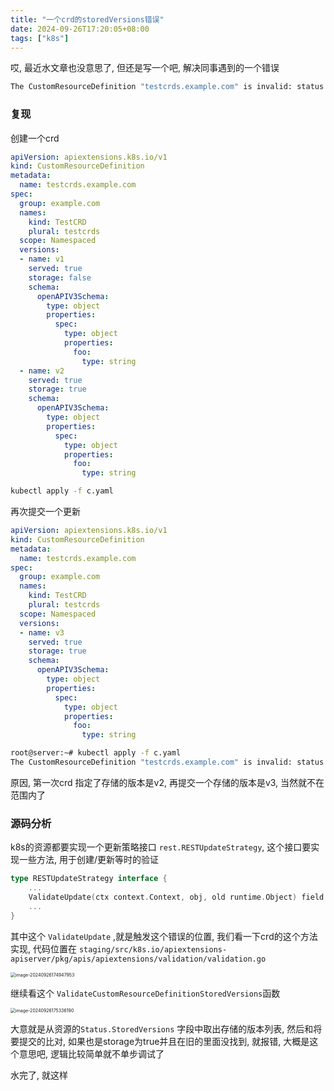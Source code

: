 ```yaml
---
title: "一个crd的storedVersions错误"
date: 2024-09-26T17:20:05+08:00
tags: ["k8s"]
---
```


哎, 最近水文章也没意思了, 但还是写一个吧, 解决同事遇到的一个错误

```bash
The CustomResourceDefinition "testcrds.example.com" is invalid: status.storedVersions[0]: Invalid value: "v1": must appear in spec.versions
```

### 复现

创建一个crd

```yaml
apiVersion: apiextensions.k8s.io/v1
kind: CustomResourceDefinition
metadata:
  name: testcrds.example.com
spec:
  group: example.com
  names:
    kind: TestCRD
    plural: testcrds
  scope: Namespaced
  versions:
  - name: v1
    served: true
    storage: false
    schema:
      openAPIV3Schema:
        type: object
        properties:
          spec:
            type: object
            properties:
              foo:
                type: string
  - name: v2
    served: true
    storage: true
    schema:
      openAPIV3Schema:
        type: object
        properties:
          spec:
            type: object
            properties:
              foo:
                type: string
```

```bash
kubectl apply -f c.yaml
```

再次提交一个更新

```yaml
apiVersion: apiextensions.k8s.io/v1
kind: CustomResourceDefinition
metadata:
  name: testcrds.example.com
spec:
  group: example.com
  names:
    kind: TestCRD
    plural: testcrds
  scope: Namespaced
  versions:
  - name: v3
    served: true
    storage: true
    schema:
      openAPIV3Schema:
        type: object
        properties:
          spec:
            type: object
            properties:
              foo:
                type: string
```

```bash
root@server:~# kubectl apply -f c.yaml 
The CustomResourceDefinition "testcrds.example.com" is invalid: status.storedVersions[0]: Invalid value: "v1": must appear in spec.versions
```

原因, 第一次crd 指定了存储的版本是v2, 再提交一个存储的版本是v3, 当然就不在范围内了

### 源码分析

k8s的资源都要实现一个更新策略接口 `rest.RESTUpdateStrategy`, 这个接口要实现一些方法, 用于创建/更新等时的验证

```go
type RESTUpdateStrategy interface {
	...
	ValidateUpdate(ctx context.Context, obj, old runtime.Object) field.ErrorList
	...
}
```

其中这个 `ValidateUpdate` ,就是触发这个错误的位置, 我们看一下crd的这个方法实现, 代码位置在 `staging/src/k8s.io/apiextensions-apiserver/pkg/apis/apiextensions/validation/validation.go`

<img src="https://inksnw.asuscomm.com:3001/blog/一个crd的storedVersions错误_6b28e29d2649b88dbc7e33223d4bdfff.png" alt="image-20240926174947953" style="zoom:50%;" />

继续看这个 `ValidateCustomResourceDefinitionStoredVersions`函数

<img src="https://inksnw.asuscomm.com:3001/blog/一个crd的storedVersions错误_29c68d3dbfcc65b976343a8a36a9818b.png" alt="image-20240926175336190" style="zoom:50%;" />

大意就是从资源的`Status.StoredVersions` 字段中取出存储的版本列表, 然后和将要提交的比对, 如果也是storage为true并且在旧的里面没找到, 就报错, 大概是这个意思吧, 逻辑比较简单就不单步调试了

水完了, 就这样
